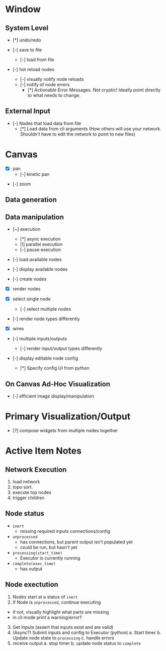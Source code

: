 
# Window
## System Level
- [*] undo/redo

- [-] save to file
  - [-] load from file

- [-] hot reload nodes
  - [-] visually notify node reloads
  - [-] notify of node errors
    - [*] Actionable Error Messages. Not cryptic! Ideally point directly to what needs to change.
## External Input
- [-] Nodes that load data from file
  - [*] Load data from cli arguments (How others will use your network. Shouldn't have to edit the network to point to new files)

# Canvas
 - [x] pan
   - [-] kinetic pan
 - [-] zoom
## Data generation

## Data manipulation
- [~] execution
  - [*] async execution
  - [!] parallel execution
  - [-] pause execution

- [-] load available nodes
- [-] display available nodes
- [-] create nodes

- [x] render nodes

- [x] select single node
  - [-] select multiple nodes

- [-] render node types differently

- [x] wires
- [-] multiple inputs/outputs
  - [-] render input/output types differently


- [-] display editable node config
  - [*] Specify config UI from python


## On Canvas Ad-Hoc Visualization 
- [-] efficient image display/manipulation

# Primary Visualization/Output
- [?] compose widgets from multiple nodes together


# Active Item Notes
## Network Execution
1. load network
2. topo sort. 
3. execute top nodes
4. trigger children


## Node status
- `inert`
  - missing required inputs connections/config
- `unprocessed`
  - has connections, but parent output isn't populated yet
  - could be run, but hasn't yet
- `processing(start_time)`
  - Executor is currently running
- `complete(exec_time)`
  - has output

## Node exectution
1. Nodes start at a status of `inert`
2. If Node is `unprocessed`, continue executing
  - if not, visually highlight what parts are missing
  - in cli mode print a warning/error?
3. Get Inputs (assert that inputs exist and are valid)
4. (Async?) Submit inputs and config to Executor (python)
  a. Start timer
  b. Update node state to `processing`
  c. handle errors
5. receive output
  a. stop timer
  b. update node status to `complete`
